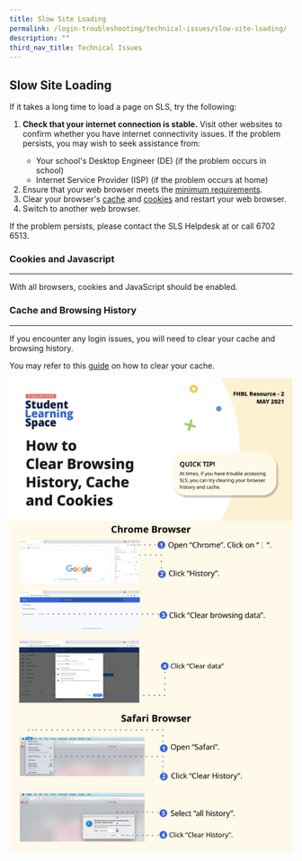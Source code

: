 ```yaml
---
title: Slow Site Loading
permalink: /login-troubleshooting/technical-issues/slow-site-loading/
description: ""
third_nav_title: Technical Issues
---
```

<h2>Slow Site Loading</h2>
<p>If it takes a long time to load a page on SLS, try the following:</p>
<ol>
<li><strong>Check that your internet connection is stable.</strong> Visit other websites to confirm whether you have internet connectivity issues. If the problem persists, you may wish to seek assistance from:</li>
      <ul>
        <li>Your school's Desktop Engineer (DE) (if the problem occurs in school)</li>
        <li>Internet Service Provider (ISP) (if the problem occurs at home)</li>
      </ul>
      <li>Ensure that your web browser meets the <a href="/login-troubleshooting/Technical-Issues/OSBrowserRequirements/">minimum requirements</a>.</li>
      <li>Clear your browser's <a href="https://www.wikihow.com/Clear-Your-Browser%27s-Cache">cache</a> and <a href="https://www.wikihow.com/Clear-Your-Browser%27s-Cookies">cookies</a> and restart your web browser.</li>
      <li>Switch to another web browser.</li>
    </ol>
    <p>If the problem persists, please contact the SLS Helpdesk at or call 6702 6513.</p>
		
<h3>Cookies and Javascript</h3>
		<hr>
    <p>With all browsers, cookies and JavaScript should be enabled.</p>
		
<h3>Cache and Browsing History</h3>
			<hr>
    <p>If you encounter any login issues, you will need to clear your cache and browsing history.</p>
    <p>You may refer to this <a href="/files/Login%20Troubleshooting/Clear-Cache.pdf">guide</a> on how to clear your cache.</p>
  


<a href="/files/Login%20Troubleshooting/Clear-Cache.pdf" target="_blank"><img src="/images/4Troubleshooting/Clear-Cache.png"></a>